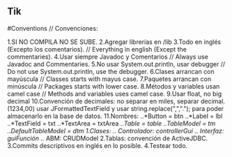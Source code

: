 ## Tik

#Conventions // Convenciones:

1.SI NO COMPILA NO SE SUBE.
2.Agregar librerías en /lib
3.Todo en inglés (Excepto los comentarios). // Everything in english (Except the commentaries).
4.Usar siempre Javadoc y Comentarios // Always use Javadoc and Commentaries.
5.No usar System.out.println, usar debugger // Do not use System.out.println, use the debugger.
6.Clases arrancan con mayúscula // Classes starts with mayus case.
7.Paquetes arrancan con minúscula // Packages starts with lower case.
8.Métodos y variables usan camel case // Methods and variables uses camel case.
9.Usar float, no big decimal
10.Convención de decimales: no separar en miles, separar decimal. (1234,00) usar JFormattedTextField y usar string.replace(",","."); para poder almacenarlo en la base de datos.
11.Nombres: 
..*Button = btn
..*Label = lbl
..*TextField = txt
..*TextArea = txtArea
..*Table = table
..*TableModel = tm
..*DefaultTableModel = dtm
1.Clases:
..* Controlador: controllerGui
..* Interfaz: guiFunción
..* ABM: CRUDModel
2.Tablas: convención de ActiveJDBC.
3.Commits descriptivos en inglés en lo posible.
4.Testear todo.
